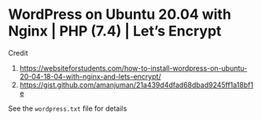 #  WordPress on Ubuntu 20.04 with Nginx | PHP (7.4) | Let’s Encrypt

Credit
1. https://websiteforstudents.com/how-to-install-wordpress-on-ubuntu-20-04-18-04-with-nginx-and-lets-encrypt/
2. https://gist.github.com/amanjuman/21a439d4dfad68dbad9245ff1a18bf1e

See the `wordpress.txt` file for details